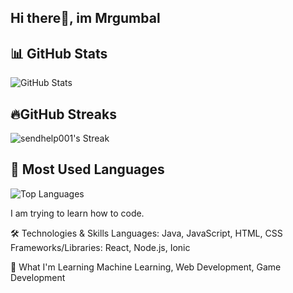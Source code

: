 ## Hi there👋, im Mrgumbal

## 📊 GitHub Stats
 ![GitHub Stats](https://github-readme-stats.vercel.app/api?username=Mrgumball2004&theme=chartreuse-dark&show_icons=true&hide_border=true&count_private=true)
 ## 🔥GitHub Streaks
 ![sendhelp001's Streak](https://github-readme-streak-stats.herokuapp.com/?user=Mrgumball2004&theme=chartreuse-dark&hide_border=true)
 ## 🚀 Most Used Languages
 ![Top Languages](https://github-readme-stats.vercel.app/api/top-langs/?username=Mrgumball2004&layout=compact&theme=chartreuse-dark)

 I am trying to learn how to code.

🛠️ Technologies & Skills
Languages: Java, JavaScript, HTML, CSS
Frameworks/Libraries: React, Node.js, Ionic

🌱 What I'm Learning
 Machine Learning, Web Development, Game Development